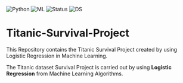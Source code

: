 ![Python](https://img.shields.io/badge/Python-3.x-red) ![ML](https://img.shields.io/badge/Machine-Learning-blue) ![Status](https://img.shields.io/badge/Status-Completed-success) ![DS](https://img.shields.io/badge/Data-Science-ff69b4)

# Titanic-Survival-Project

This Repository contains the Titanic Survival Project created by using Logistic Regression in Machine Learning.

The Titanic dataset Survival Project is carried out by using **Logistic Regression** from Machine Learning Algorithms.
